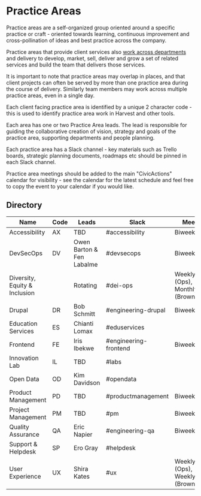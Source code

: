 # Practice Areas

Practice areas are a self-organized group oriented around a specific practice or craft - oriented towards learning, continuous improvement and cross-pollination of ideas and best practice across the company.

Practice areas that provide client services also [work across departments](working-with-depts.md) and delivery to develop, market, sell, deliver and grow a set of related services and build the team that delivers those services.

It is important to note that practice areas may overlap in places, and that client projects can often be served by more than one practice area during the course of delivery. Similarly team members may work across multiple practice areas, even in a single day.

Each client facing practice area is identified by a unique 2 character code - this is used to identify practice area work in Harvest and other tools.

Each area has one or two Practice Area leads. The lead is responsible for guiding the collaborative creation of vision, strategy and goals of the practice area, supporting departments and people planning.

Each practice area has a Slack channel - key materials such as Trello boards, strategic planning documents, roadmaps etc should be pinned in each Slack channel.

Practice area meetings should be added to the main "CivicActions" calendar for visibility - see the calendar for the latest schedule and feel free to copy the event to your calendar if you would like.

## Directory

| Name                          | Code | Leads                     | Slack                 | Meets                            |
| ----------------------------- | ---- | ------------------------- | --------------------- | -------------------------------- |
| Accessibility                 | AX   | TBD                       | #accessibility        | Biweekly                         |
| DevSecOps                     | DV   | Owen Barton & Fen Labalme | #devsecops            | Biweekly                         |
| Diversity, Equity & Inclusion |      | Rotating                  | #dei-ops              | Weekly (Ops), Monthly (Brownbag) |
| Drupal                        | DR   | Bob Schmitt               | #engineering-drupal   | Biweekly                         |
| Education Services            | ES   | Chianti Lomax             | #eduservices          |                                  |
| Frontend                      | FE   | Iris Ibekwe               | #engineering-frontend | Biweekly                         |
| Innovation Lab                | IL   | TBD                       | #labs                 |                                  |
| Open Data                     | OD   | Kim Davidson              | #opendata             |                                  |
| Product Management            | PD   | TBD                       | #productmanagement    | Biweekly                         |
| Project Management            | PM   | TBD                       | #pm                   | Biweekly                         |
| Quality Assurance             | QA   | Eric Napier               | #engineering-qa       | Biweekly                         |
| Support & Helpdesk            | SP   | Ero Gray                  | #helpdesk             |                                  |
| User Experience               | UX   | Shira Kates               | #ux                   | Weekly (Ops), Weekly (Brownbag)  |
